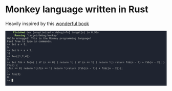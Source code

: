 # Monkey language written in Rust

Heavily inspired by this [wonderful book](https://interpreterbook.com/)

![](repl.png)